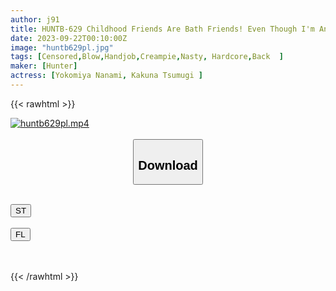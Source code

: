 ```yaml
---
author: j91
title: HUNTB-629 Childhood Friends Are Bath Friends! Even Though I'm An Adult, My Super Cute Childhood Friend Still Takes A Bath With Me. You Can See The Breasts, The Buttocks, And The Mako! What It Will Be?
date: 2023-09-22T00:10:00Z
image: "huntb629pl.jpg"
tags: [Censored,Blow,Handjob,Creampie,Nasty, Hardcore,Back	]
maker: [Hunter]
actress: [Yokomiya Nanami, Kakuna Tsumugi ]
---
```



{{< rawhtml >}}

<div class="video" data-videoid="lgRq9GpVRYUo9R">
    <a href="javascript:;">
        <img src="https://my.j91.asia/posts/huntb629pl/huntb629pl.jpg" width="WIDTH" height="HEIGHT" alt="huntb629pl.mp4" loading="lazy">
    </a>
</div>

<script type="text/javascript" src="https://j91.asia/asset/on-demand-st.js"></script>

<br>
  <link rel="stylesheet" href="https://j91.asia/asset/bs5.css">
  
  <center>
  <button class="btn btn-primary" type="button" data-bs-toggle="collapse" data-bs-target=".multi-collapse" aria-expanded="false" aria-controls="multiCollapseExample1 multiCollapseExample2"><h2>Download</h2></button></center>
</p>
<div class="row">
  <div class="col">
    <div class="collapse multi-collapse" id="multiCollapseExample1">
      <div class="card card-body">
	      	      <br>
<div class="buttons">  
<a href="https://streamtape.to/v/lgRq9GpVRYUo9R"><button class="btn-hover color-3"><i class="fa fa-download"></i> ST</button></a></div>
    </div>
  </div>
</div>
  <div class="col">
    <div class="collapse multi-collapse" id="multiCollapseExample2">
      <div class="card card-body">
	      <br>
<div class="buttons">
    <a href="https://filelions.online/f/4mc2iy96ai4k"><button class="btn-hover color-9"><i class="fa fa-download"></i> FL</button></a></div>
<br><br>
      </div>
    </div>
  </div>
</div>

{{< /rawhtml >}}
